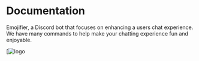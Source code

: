 # Documentation
Emojifier, a Discord bot that focuses on enhancing a users chat experience. We have many commands to help make your chatting experience fun and enjoyable.

[![logo](https://emojifier.js.org/images/logo.png)
